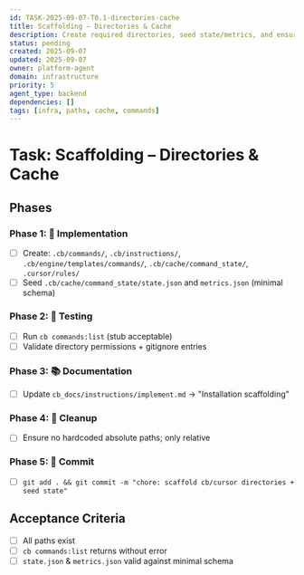```yaml
---
id: TASK-2025-09-07-T0.1-directories-cache
title: Scaffolding – Directories & Cache
description: Create required directories, seed state/metrics, and ensure commands:list runs
status: pending
created: 2025-09-07
updated: 2025-09-07
owner: platform-agent
domain: infrastructure
priority: 5
agent_type: backend
dependencies: []
tags: [infra, paths, cache, commands]
---
```


# Task: Scaffolding – Directories & Cache

## Phases
### Phase 1: 🚀 Implementation
- [ ] Create: `.cb/commands/`, `.cb/instructions/`, `.cb/engine/templates/commands/`, `.cb/cache/command_state/`, `.cursor/rules/`
- [ ] Seed `.cb/cache/command_state/state.json` and `metrics.json` (minimal schema)

### Phase 2: 🧪 Testing
- [ ] Run `cb commands:list` (stub acceptable)
- [ ] Validate directory permissions + gitignore entries

### Phase 3: 📚 Documentation
- [ ] Update `cb_docs/instructions/implement.md` → "Installation scaffolding"

### Phase 4: 🧹 Cleanup
- [ ] Ensure no hardcoded absolute paths; only relative

### Phase 5: 💾 Commit
- [ ] `git add . && git commit -m "chore: scaffold cb/cursor directories + seed state"`

## Acceptance Criteria
- [ ] All paths exist
- [ ] `cb commands:list` returns without error
- [ ] `state.json` & `metrics.json` valid against minimal schema
